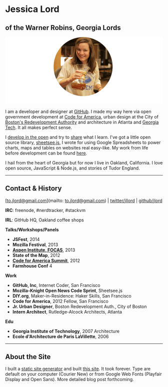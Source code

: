 # Jessica Lord
## of the Warner Robins, Georgia Lords

![chemex](assets/chemex-round.png)

I am a developer and designer at [GitHub](http://www.github.com/about). I made my way here via open government development at [Code for America](http://codeforamerica.org/), urban design at the City of [Boston's Redevelopment Authority](http://www.bostonredevelopmentauthority.org/) and architecture in Atlanta and [Georgia Tech](http://www.coa.gatech.edu/). It all makes perfect sense.

I [develop in the open](http://www.github.com/jlord) and try to [share](/blog) what I learn. I've got a little open source library, [sheetsee.js](http://jlord.github.io/sheetsee.js), I wrote for using Google Spreadsheets to power charts, maps and tables on websites real easy-like. My work from life before development can be found [here](http://jlord.us/hello/).

I hail from the heart of Georgia but for now I live in Oakland, California. I love open source, JavaScript & Node.js, and stories of Tudor England.

---

## Contact & History

[to.jlord@gmail.com](mailto: to.jlord@gmail.com) | [twitter/jllord](http://www.twitter.com/jlord) | [github/jlord](http://www.github.com/jlord)

**IRC**: freenode, #nerdtracker, #stackvm

**IRL**: GitHub HQ, Oakland coffee shops

**Talks/Workshops/Panels**

- **JSFest**, 2014
- **Mozilla Festival**, 2013
- [**Aspen Institute, FOCAS**](http://www.aspeninstitute.org/policy-work/communications-society/FOCAS2013), 2013
- **State of the Map**, 2012
- [**Code for America Summit**](http://www.youtube.com/watch?v=Q76bKK229aM), 2012
- **Farmhouse Conf** 4

**Work**

- **GitHub, Inc**, Internet Coder, San Francisco
- **Mozilla-Knight Open News Code Sprint**, Sheetsee.js
- **DIY.org**, Maker-in-Residence: Haker Skills, San Francisco
- **Code for America**, 2012 Fellow, San Francisco
- **Jr. Urban Designer**, Boston Redevelopment Auth., City of Boston
- **Intern Architect**, Rutledge-Alcock Architects, Atlanta

**Edu**

- **Georgia Institute of Technology**, 2007 Architecture
- **Ecole d'Architecture de Paris LaVillette**, 2006

---

## About the Site

I built a [static site generator](http://www.github.com/jlord/balrog) and built [this site](http://www.github.com/jlord/jlord.github.io). It took forever. Type are default on your computer (Courier New) or from Google Web Fonts (Playfair Display and Open Sans). More detailed blog post forthcoming.
